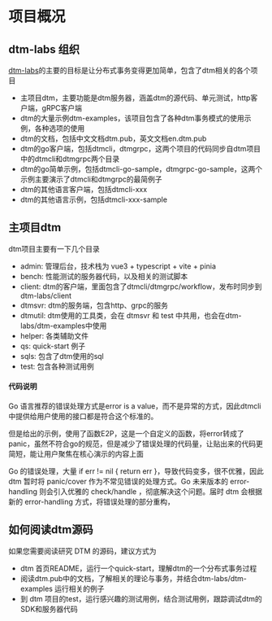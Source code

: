 # 项目概况

## dtm-labs 组织
[dtm-labs](https://github.com/dtm-labs)的主要的目标是让分布式事务变得更加简单，包含了dtm相关的各个项目
- 主项目dtm，主要功能是dtm服务器，涵盖dtm的源代码、单元测试，http客户端，gRPC客户端
- dtm的大量示例dtm-examples，该项目包含了各种dtm事务模式的使用示例，各种选项的使用
- dtm的文档，包括中文文档dtm.pub，英文文档en.dtm.pub
- dtm的go客户端，包括dtmcli，dtmgrpc，这两个项目的代码同步自dtm项目中的dtmcli和dtmgrpc两个目录
- dtm的go简单示例，包括dtmcli-go-sample，dtmgrpc-go-sample，这两个示例主要演示了dtmcli和dtmgrpc的最简例子
- dtm的其他语言客户端，包括dtmcli-xxx
- dtm的其他语言示例，包括dtmcli-xxx-sample

## 主项目dtm

dtm项目主要有一下几个目录

- admin: 管理后台，技术栈为 vue3 + typescript + vite + pinia
- bench: 性能测试的服务器代码，以及相关的测试脚本
- client: dtm的客户端，里面包含了dtmcli/dtmgrpc/workflow，发布时同步到dtm-labs/client
- dtmsvr: dtm的服务端，包含http、grpc的服务
- dtmutil: dtm使用的工具类，会在 dtmsvr 和 test 中共用，也会在dtm-labs/dtm-examples中使用
- helper: 各类辅助文件
- qs: quick-start 例子
- sqls: 包含了dtm使用的sql
- test: 包含各种测试用例

#### 代码说明
Go 语言推荐的错误处理方式是error is a value，而不是异常的方式，因此dtmcli中提供给用户使用的接口都是符合这个标准的。

但是给出的示例，使用了函数E2P，这是一个自定义的函数，将error转成了panic，虽然不符合go的规范，但是减少了错误处理的代码量，让贴出来的代码更简短，能让用户聚焦在核心演示的内容上面

Go 的错误处理，大量 if err != nil { return err }，导致代码变多，很不优雅，因此 dtm 暂时将 panic/cover 作为不常见错误的处理方式。Go 未来版本的 error-handling 则会引入优雅的 check/handle ，彻底解决这个问题。届时 dtm 会根据新的 error-handling 方式，将错误处理的部分重构，

## 如何阅读dtm源码
如果您需要阅读研究 DTM 的源码，建议方式为
- dtm 首页README，运行一个quick-start，理解dtm的一个分布式事务过程
- 阅读dtm.pub中的文档，了解相关的理论与事务，并结合dtm-labs/dtm-examples 运行相关的例子
- 到 dtm 项目的test，运行感兴趣的测试用例，结合测试用例，跟踪调试dtm的SDK和服务器代码
